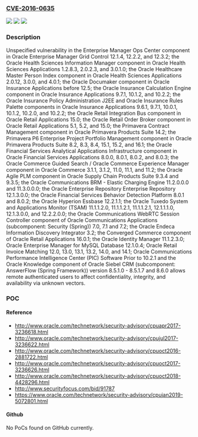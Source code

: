 ### [CVE-2016-0635](https://cve.mitre.org/cgi-bin/cvename.cgi?name=CVE-2016-0635)
![](https://img.shields.io/static/v1?label=Product&message=n%2Fa&color=blue)
![](https://img.shields.io/static/v1?label=Version&message=n%2Fa&color=blue)
![](https://img.shields.io/static/v1?label=Vulnerability&message=n%2Fa&color=brighgreen)

### Description

Unspecified vulnerability in the Enterprise Manager Ops Center component in Oracle Enterprise Manager Grid Control 12.1.4, 12.2.2, and 12.3.2; the Oracle Health Sciences Information Manager component in Oracle Health Sciences Applications 1.2.8.3, 2.0.2.3, and 3.0.1.0; the Oracle Healthcare Master Person Index component in Oracle Health Sciences Applications 2.0.12, 3.0.0, and 4.0.1; the Oracle Documaker component in Oracle Insurance Applications before 12.5; the Oracle Insurance Calculation Engine component in Oracle Insurance Applications 9.7.1, 10.1.2, and 10.2.2; the Oracle Insurance Policy Administration J2EE and Oracle Insurance Rules Palette components in Oracle Insurance Applications 9.6.1, 9.7.1, 10.0.1, 10.1.2, 10.2.0, and 10.2.2; the Oracle Retail Integration Bus component in Oracle Retail Applications 15.0; the Oracle Retail Order Broker component in Oracle Retail Applications 5.1, 5.2, and 15.0; the Primavera Contract Management component in Oracle Primavera Products Suite 14.2; the Primavera P6 Enterprise Project Portfolio Management component in Oracle Primavera Products Suite 8.2, 8.3, 8.4, 15.1, 15.2, and 16.1; the Oracle Financial Services Analytical Applications Infrastructure component in Oracle Financial Services Applications 8.0.0, 8.0.1, 8.0.2, and 8.0.3; the Oracle Commerce Guided Search / Oracle Commerce Experience Manager component in Oracle Commerce 3.1.1, 3.1.2, 11.0, 11.1, and 11.2; the Oracle Agile PLM component in Oracle Supply Chain Products Suite 9.3.4 and 9.3.5; the Oracle Communications BRM - Elastic Charging Engine 11.2.0.0.0 and 11.3.0.0.0; the Oracle Enterprise Repository Enterprise Repository 12.1.3.0.0; the Oracle Financial Services Behavior Detection Platform 8.0.1 and 8.0.2; the Oracle Hyperion Essbase 12.2.1.1; the Oracle Tuxedo System and Applications Monitor (TSAM) 11.1.1.2.0, 11.1.1.2.1, 11.1.1.2.1, 12.1.1.1.0, 12.1.3.0.0, and 12.2.2.0.0; the Oracle Communications WebRTC Session Controller component of Oracle Communications Applications (subcomponent: Security (Spring)) 7.0, 7.1 and 7.2; the Oracle Endeca Information Discovery Integrator 3.2; the Converged Commerce component of Oracle Retail Applications 16.0.1; the Oracle Identity Manager 11.1.2.3.0; Oracle Enterprise Manager for MySQL Database 12.1.0.4; Oracle Retail Invoice Matching 12.0, 13.0, 13.1, 13.2, 14.0, and 14.1; Oracle Communications Performance Intelligence Center (PIC) Software Prior to 10.2.1 and the Oracle Knowledge component of Oracle Siebel CRM (subcomponent: AnswerFlow (Spring Framework)) version 8.5.1.0 - 8.5.1.7 and 8.6.0 allows remote authenticated users to affect confidentiality, integrity, and availability via unknown vectors.

### POC

#### Reference
- http://www.oracle.com/technetwork/security-advisory/cpuapr2017-3236618.html
- http://www.oracle.com/technetwork/security-advisory/cpujul2017-3236622.html
- http://www.oracle.com/technetwork/security-advisory/cpuoct2016-2881722.html
- http://www.oracle.com/technetwork/security-advisory/cpuoct2017-3236626.html
- http://www.oracle.com/technetwork/security-advisory/cpuoct2018-4428296.html
- http://www.securityfocus.com/bid/91787
- https://www.oracle.com/technetwork/security-advisory/cpujan2019-5072801.html

#### Github
No PoCs found on GitHub currently.

